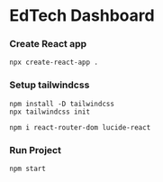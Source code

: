 # EdTech Dashboard 

### Create React app
```
npx create-react-app .
```

### Setup tailwindcss 
```
npm install -D tailwindcss
npx tailwindcss init

```

```
npm i react-router-dom lucide-react
```

### Run Project 
```
npm start
```